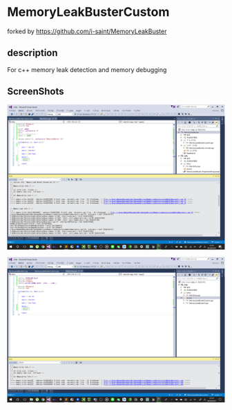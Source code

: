 # MemoryLeakBusterCustom
forked by https://github.com/i-saint/MemoryLeakBuster

## description

For c++ memory leak detection and memory debugging

## ScreenShots

![ss1](./ScreenShot/ss1.png)  

![ss2](./ScreenShot/ss2.png?)  

